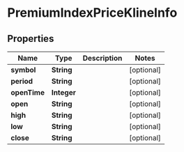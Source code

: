 
# PremiumIndexPriceKlineInfo

## Properties
Name | Type | Description | Notes
------------ | ------------- | ------------- | -------------
**symbol** | **String** |  |  [optional]
**period** | **String** |  |  [optional]
**openTime** | **Integer** |  |  [optional]
**open** | **String** |  |  [optional]
**high** | **String** |  |  [optional]
**low** | **String** |  |  [optional]
**close** | **String** |  |  [optional]



